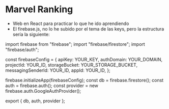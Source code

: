 # Marvel Ranking

- Web en React para practicar lo que he ido aprendiendo
- El firebase.js, no lo he subido por el tema de las keys, pero la estructura sería la siguiente:

import firebase from "firebase";
import "firebase/firestore";
import "firebase/auth";

const firebaseConfig = {
apiKey: YOUR_KEY,
authDomain: YOUR_DOMAIN,
projectId: YOUR_ID,
storageBucket: YOUR_STORAGE_BUCKET,
messagingSenderId: YOUR_ID,
appId: YOUR_ID,
};

firebase.initializeApp(firebaseConfig);
const db = firebase.firestore();
const auth = firebase.auth();
const provider = new firebase.auth.GoogleAuthProvider();

export { db, auth, provider };
